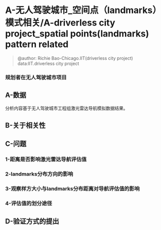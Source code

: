 


# A-无人驾驶城市_空间点（landmarks）模式相关/A-driverless city project_spatial points(landmarks) pattern related
> @author: Richie Bao-Chicago.IIT(driverless city project)  data:IIT.driverless city project
### 规划者在无人驾驶城市项目


## A-数据
分析内容基于无人驾驶城市工程组激光雷达导航模拟数据结果。


## B-关于相关性

## C-问题

### 1-距离是否影响激光雷达导航评估值

### 2-landmarks分布方向的影响

### 3-观察样方大小与landmarks分布距离对导航评估值的影响

### 4-评估值的划分途径

## D-验证方式的提出

<!--stackedit_data:
eyJoaXN0b3J5IjpbODU2OTIzNjUzLDE5ODMzOTEzMjUsLTE0NT
g4NzEzMTAsMTg4NDM5MDM2NCwzMTEyNDA1NjBdfQ==
-->
